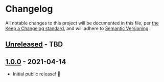 # Changelog

All notable changes to this project will be documented in this file, per [the Keep a Changelog standard](http://keepachangelog.com/), and will adhere to [Semantic Versioning](https://semver.org/spec/v2.0.0.html).

## [Unreleased] - TBD

## [1.0.0] - 2021-04-14
- Initial public release! 🎉

[Unreleased]: https://github.com/globeandmail/sophi-for-wordpress/compare/trunk...develop
[1.1.0]: https://github.com/globeandmail/sophi-for-wordpress/compare/1.0.0...1.1.0
[1.0.0]: https://github.com/globeandmail/sophi-for-wordpress/tree/COMMIT-HASH-HERE

